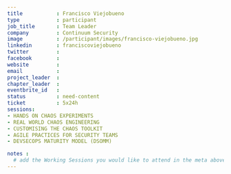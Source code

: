 ```yaml
---
title           : Francisco Viejobueno
type            : participant
job_title       : Team Leader
company         : Continuum Security
image           : /participant/images/francisco-viejobueno.jpg
linkedin        : franciscoviejobueno
twitter         :
facebook        :
website         :
email           :
project_leader  :
chapter_leader  :
eventbrite_id   :
status          : need-content
ticket          : 5x24h
sessions:
- HANDS ON CHAOS EXPERIMENTS
- REAL WORLD CHAOS ENGINEERING
- CUSTOMISING THE CHAOS TOOLKIT
- AGILE PRACTICES FOR SECURITY TEAMS
- DEVSECOPS MATURITY MODEL (DSOMM)

notes :
  # add the Working Sessions you would like to attend in the meta above (use the session's title) e.g. sessions (one per line): -Security Playbooks Diagrams -Hackathon Daily Sessions
---
```




<!-- put more details about participant here -->
